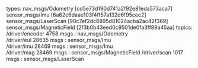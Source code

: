 types:       nav_msgs/Odometry         [cd5e73d190d741a2f92e81eda573aca7]
             sensor_msgs/Imu           [6a62c6daae103f4ff57a132d6f95cec2]
             sensor_msgs/LaserScan     [90c7ef2dc6895d81024acba2ac42f369]
             sensor_msgs/MagneticField [2f3b0b43eed0c9501de0fa3ff89a45aa]
topics:      /driver/encoder    4758 msgs    : nav_msgs/Odometry        
             /driver/eul       28635 msgs    : sensor_msgs/Imu          
             /driver/imu       28469 msgs    : sensor_msgs/Imu          
             /driver/mag       28469 msgs    : sensor_msgs/MagneticField
             /driver/scan       1017 msgs    : sensor_msgs/LaserScan
